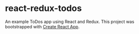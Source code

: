 # react-redux-todos

An example ToDos app using React and Redux.
This project was bootstrapped with [Create React App](https://github.com/facebookincubator/create-react-app).
